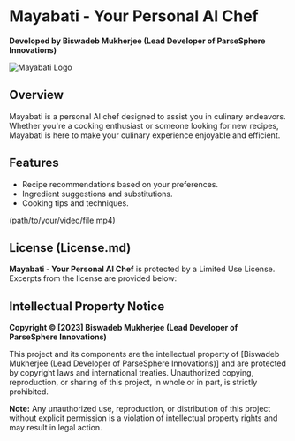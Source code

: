 # Mayabati - Your Personal AI Chef
**Developed by Biswadeb Mukherjee (Lead Developer of ParseSphere Innovations)**

![Mayabati Logo](static/Images/Bot.jpg)

## Overview
Mayabati is a personal AI chef designed to assist you in culinary endeavors. Whether you're a cooking enthusiast or someone looking for new recipes, Mayabati is here to make your culinary experience enjoyable and efficient.

## Features
- Recipe recommendations based on your preferences.
- Ingredient suggestions and substitutions.
- Cooking tips and techniques.

(path/to/your/video/file.mp4)

## License (License.md)
**Mayabati - Your Personal AI Chef** is protected by a Limited Use License. Excerpts from the license are provided below:

## Intellectual Property Notice
**Copyright © [2023] Biswadeb Mukherjee (Lead Developer of ParseSphere Innovations)**

This project and its components are the intellectual property of [Biswadeb Mukherjee (Lead Developer of ParseSphere Innovations)] and are protected by copyright laws and international treaties. Unauthorized copying, reproduction, or sharing of this project, in whole or in part, is strictly prohibited.

**Note:** Any unauthorized use, reproduction, or distribution of this project without explicit permission is a violation of intellectual property rights and may result in legal action.

